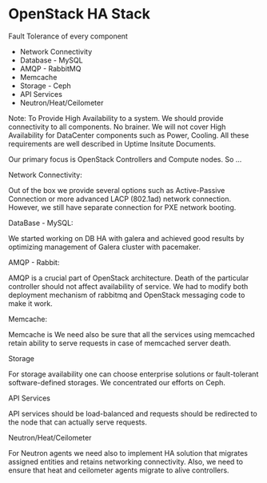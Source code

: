 # OpenStack HA Stack
Fault Tolerance of every component

- Network Connectivity <!-- .element: class="fragment" -->
- Database - MySQL <!-- .element: class="fragment" -->
- AMQP - RabbitMQ <!-- .element: class="fragment" -->
- Memcache <!-- .element: class="fragment" -->
- Storage - Ceph <!-- .element: class="fragment" -->
- API Services <!-- .element: class="fragment" -->
- Neutron/Heat/Ceilometer <!-- .element: class="fragment" -->

Note: To Provide High Availability to a system. We should provide connectivity to all components. No brainer. We will not cover High Availability for DataCenter components such as Power, Cooling. All these requirements are well described in Uptime Insitute Documents. 

Our primary focus is OpenStack Controllers and Compute nodes. So ...

Network Connectivity: 

Out of the box we provide several options such as Active-Passive Connection or more advanced LACP (802.1ad) network connection. However, we still have separate connection for PXE network booting.

DataBase - MySQL:

We started working on DB HA with galera and achieved good results by optimizing management of Galera cluster with pacemaker.

AMQP - Rabbit:

AMQP is a crucial part of OpenStack architecture. Death of the particular controller should not affect availability of service. We had to modify both deployment mechanism of rabbitmq and OpenStack messaging code to make it work.

Memcache:

Memcache is We need also be sure that all the services using memcached retain ability to serve requests in case of memcached server death.

Storage

For storage availability one can choose enterprise solutions or fault-tolerant software-defined storages. We concentrated our efforts on Ceph.

API Services

API services should be load-balanced and requests should be redirected to the node that can actually serve requests.

Neutron/Heat/Ceilometer

For Neutron agents we need also to implement HA solution that migrates assigned entities and retains networking connectivity. Also, we need to ensure that heat and ceilometer agents migrate to alive controllers.

